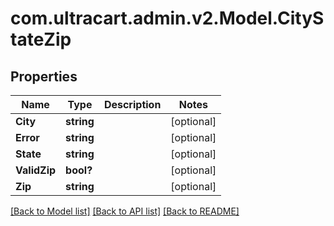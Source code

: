 # com.ultracart.admin.v2.Model.CityStateZip
## Properties

Name | Type | Description | Notes
------------ | ------------- | ------------- | -------------
**City** | **string** |  | [optional] 
**Error** | **string** |  | [optional] 
**State** | **string** |  | [optional] 
**ValidZip** | **bool?** |  | [optional] 
**Zip** | **string** |  | [optional] 


[[Back to Model list]](../README.md#documentation-for-models) [[Back to API list]](../README.md#documentation-for-api-endpoints) [[Back to README]](../README.md)

